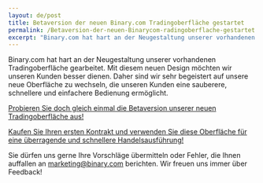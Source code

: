 ```yaml
---
layout: de/post
title: Betaversion der neuen Binary.com Tradingoberfläche gestartet
permalink: /Betaversion-der-neuen-Binarycom-radingoberflache-gestartet
excerpt: "Binary.com hat hart an der Neugestaltung unserer vorhandenen Tradingoberfläche gearbeitet. Mit diesem neuen Design möchten wir unseren Kunden besser dienen. Daher sind wir auch sehr auf die Hinwendung zu einer neuen Oberfläche gespannt..."  
---
```



Binary.com hat hart an der Neugestaltung unserer vorhandenen Tradingoberfläche gearbeitet. Mit diesem neuen Design möchten wir unseren Kunden besser dienen. Daher sind wir sehr begeistert auf unsere neue Oberfläche zu wechseln, die unseren Kunden eine sauberere, schnellere und einfachere Bedienung ermöglicht.

[Probieren Sie doch gleich einmal die Betaversion unserer neuen Tradingoberfläche aus!](https://www.binary.com/trading?utm_source=social&utm_medium=blog&utm_campaign=WhatsNew)

[Kaufen Sie Ihren ersten Kontrakt und verwenden Sie diese Oberfläche für eine überragende und schnellere Handelsausführung!](https://www.binary.com/trading?utm_source=social&utm_medium=blog&utm_campaign=WhatsNew)

Sie dürfen uns gerne Ihre Vorschläge übermitteln oder Fehler, die Ihnen auffallen an [marketing@binary.com](mailto:marketing@binary.com) berichten. Wir freuen uns immer über Feedback!